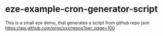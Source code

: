 # eze-example-cron-generator-script
This is a small eze demo, that generates a script from github repo json https://api.github.com/orgs/xxx/repos?per_page=100
